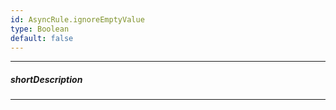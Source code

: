 ```yaml
---
id: AsyncRule.ignoreEmptyValue
type: Boolean
default: false
---
```

---
##### shortDescription
<!-- Description goes here -->

---
<!-- Description goes here -->
